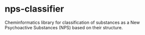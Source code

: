 # nps-classifier

Cheminformatics library for classification of substances as a New Psychoactive Substances (NPS) based on their structure.

